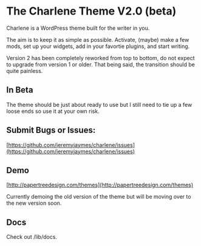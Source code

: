 # The Charlene Theme V2.0 (beta)

Charlene is a WordPress theme built for the writer in you.

The aim is to keep it as simple as possible. Activate, (maybe) make a few mods, set up your widgets, add in your favortie plugins, and start writing.

Version 2 has been completely reworked from top to bottom, do not expect to upgrade from version 1 or older. That being said, the transition should be quite painless.

## In Beta
The theme should be just about ready to use but I still need to tie up a few loose ends so use it at your own risk.

## Submit Bugs or Issues:
[https://github.com/jeremyjaymes/charlene/issues](https://github.com/jeremyjaymes/charlene/issues)

## Demo
[http://papertreedesign.com/themes](http://papertreedesign.com/themes)

Currently demoing the old version of the theme but will be moving over to the new version soon.

## Docs
Check out /lib/docs.